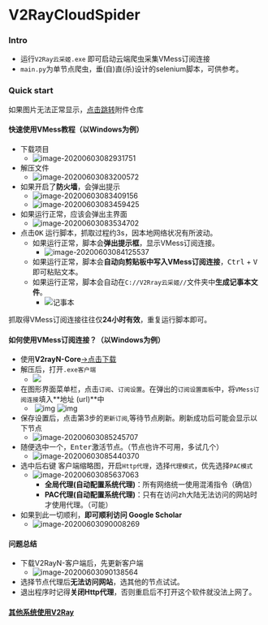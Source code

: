 # V2RayCloudSpider
### Intro

- 运行`V2Ray云采姬.exe` 即可启动云端爬虫采集VMess订阅连接
- `main.py`为单节点爬虫，垂(自)直(杀)设计的selenium脚本，可供参考。

### Quick start

如果图片无法正常显示，[点击跳转](https://shimo.im/docs/68xjTGW8cdYV98Kk/ )附件仓库

#### 快速使用VMess教程（以Windows为例）

- 下载项目
  - ![image-20200603082931751](C:\Users\47159\AppData\Roaming\Typora\typora-user-images\image-20200603082931751.png)
- 解压文件
  - ![image-20200603083200572](C:\Users\47159\AppData\Roaming\Typora\typora-user-images\image-20200603083332469.png)
- 如果开启了**防火墙**，会弹出提示
  - ![image-20200603083409156](C:\Users\47159\AppData\Roaming\Typora\typora-user-images\image-20200603083443714.png)
  - ![image-20200603083459425](C:\Users\47159\AppData\Roaming\Typora\typora-user-images\image-20200603083459425.png)
- 如果运行正常，应该会弹出主界面
  - ![image-20200603083534702](C:\Users\47159\AppData\Roaming\Typora\typora-user-images\image-20200603083559698.png)
- 点击<kbd>OK</kbd> 运行脚本，抓取过程约3s，因本地网络状况有所波动。
  - 如果运行正常，脚本会**弹出提示框**，显示VMess订阅连接。
    - ![image-20200603084125537](C:\Users\47159\AppData\Roaming\Typora\typora-user-images\image-20200603084125537.png)
  - 如果运行正常，脚本会**自动向剪贴板中写入VMess订阅连接**，<kbd>Ctrl</kbd> + <kbd>V</kbd> 即可粘贴文本。
  - 如果运行正常，脚本会自动在`C://V2Rray云采姬//`文件夹中**生成记事本文件**。
    - ![记事本](C:\Users\47159\AppData\Roaming\Typora\typora-user-images\image-20200603083718415.png)

抓取得VMess订阅连接往往仅**24小时有效**，重复运行脚本即可。

#### 如何使用VMess订阅连接？（以Windows为例）

- 使用**V2rayN-Core**[->点击下载](https://shimo.im/docs/68xjTGW8cdYV98Kk/ )
- 解压后，打开`.exe客户端`
  - ![ ](C:\Users\47159\AppData\Roaming\Typora\typora-user-images\image-20200603084745322.png)
- 在图形界面菜单栏，点击`订阅`、`订阅设置`。在弹出的`订阅设置面板`中，将`VMess订阅连接`填入**地址 (url)**中
  - ​        ![img](https://uploader.shimo.im/f/WJBHwn9V7mkQtMvY.png!thumbnail)              ![img](https://uploader.shimo.im/f/KtegDQ4avdQMVC0P.png!thumbnail)      
- 保存设置后，点击第3步的`更新订阅`,等待节点刷新。刷新成功后可能会显示以下节点
  - ![image-20200603085245707](C:\Users\47159\AppData\Roaming\Typora\typora-user-images\image-20200603085245707.png)
- 随便选中一个，<kbd>Enter</kbd>激活节点。（节点也许不可用，多试几个）
  - ![image-20200603085440370](C:\Users\47159\AppData\Roaming\Typora\typora-user-images\image-20200603085440370.png)
- 选中后<kbd>右键</kbd> 客户端缩略图，开启`Http代理`，选择`代理模式`，优先选择`PAC模式`
  - ![image-20200603085637063](C:\Users\47159\AppData\Roaming\Typora\typora-user-images\image-20200603085637063.png)
    - **全局代理(自动配置系统代理)**：所有网络统一使用混淆指令（确信）
    - **PAC代理(自动配置系统代理)**：只有在访问zh大陆无法访问的网站时才使用代理。（可能）
- 如果到此一切顺利，**即可顺利访问 Google Scholar**
  - ![image-20200603090008269](C:\Users\47159\AppData\Roaming\Typora\typora-user-images\image-20200603090008269.png)

#### 问题总结

- 下载V2RayN-客户端后，先更新客户端
  - ![image-20200603090138564](C:\Users\47159\AppData\Roaming\Typora\typora-user-images\image-20200603090138564.png)
- 选择节点代理后**无法访问网站**，选其他的节点试试。
- 退出程序时记得**关闭Http代理**，否则重启后不打开这个软件就没法上网了。



#### [其他系统使用V2Ray](https://github.com/Alvin9999/new-pac/wiki/v2ray%E5%90%84%E5%B9%B3%E5%8F%B0%E5%9B%BE%E6%96%87%E4%BD%BF%E7%94%A8%E6%95%99%E7%A8%8B)

